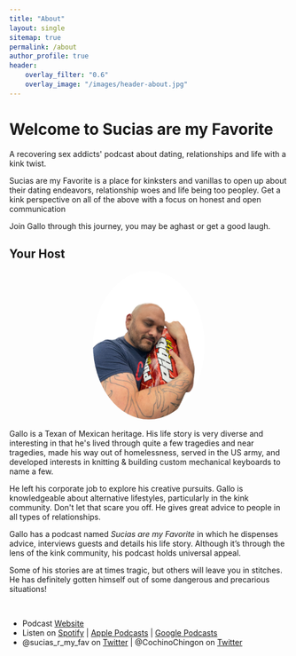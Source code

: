 ```yaml
---
title: "About"
layout: single
sitemap: true
permalink: /about
author_profile: true
header:
    overlay_filter: "0.6"
    overlay_image: "/images/header-about.jpg"
---
```


# Welcome to Sucias are my Favorite

A recovering sex addicts' podcast about dating, relationships and life with a kink twist.

Sucias are my Favorite is a place for kinksters and vanillas to open up about their dating endeavors, relationship woes and life being too peopley. Get a kink perspective on all of the above with a focus on honest and open communication

Join Gallo through this journey, you may be aghast or get a good laugh.


## Your Host

<p align="center">
    <img style="max-width:40%;object-fit:cover;border-radius:50%;" src="/images/bout.png">
</p>
<p> Gallo is a Texan of Mexican heritage. His life story is very diverse and interesting in that he&#39;s lived through quite a few tragedies and near tragedies, made his way out of homelessness, served in the US army, and developed interests in knitting &amp; building custom mechanical keyboards to name a few.</p>
<p> He left his corporate job to explore his creative pursuits.
 Gallo is knowledgeable about alternative lifestyles, particularly in the kink community. Don&#39;t let that scare you off. He gives great advice to people in all types of relationships. </p>
<p> Gallo has a podcast named <i>Sucias are my Favorite</i> in which he dispenses advice, interviews guests and details his life story. Although it’s through the lens of the kink community, his podcast holds universal appeal. </p>
<p> Some of his stories are at times tragic, but others will leave you in stitches. He has definitely gotten himself out of some dangerous and precarious situations!</p>
<br>

* Podcast [Website](https://sucias.xyz)<a href='https://sucias.xyz'><i class='fas fa-link'></i></a>
* Listen on [Spotify](https://open.spotify.com/show/3XjoipCU3QzeIaQAAQpBdW)<a href='https://open.spotify.com/show/3XjoipCU3QzeIaQAAQpBdW'><i class='fab fa-spotify'></i></a> | [Apple Podcasts](https://podcasts.apple.com/us/podcast/sucias-are-my-favorite/id1548173787)<i class='fas fa-podcast'></i> | [Google Podcasts](https://podcasts.google.com/feed/aHR0cHM6Ly9hbmNob3IuZm0vcy80MjI0YzYzYy9wb2RjYXN0L3Jzcw)<a href='https://podcasts.google.com/feed/aHR0cHM6Ly9hbmNob3IuZm0vcy80MjI0YzYzYy9wb2RjYXN0L3Jzcw'><i class='fab fa-google-play'></i></a>
* @sucias_r_my_fav on [Twitter](https://twitter.com/sucias_r_my_fav)<a href='https://twitter.com/sucias_r_my_fav'><i class='fab fa-twitter'></i></a> | @CochinoChingon on [Twitter](https://twitter.com/cochinochingon)<a href='https://twitter.com/cochinochingon'><i class='fab fa-twitter'></i></a>
